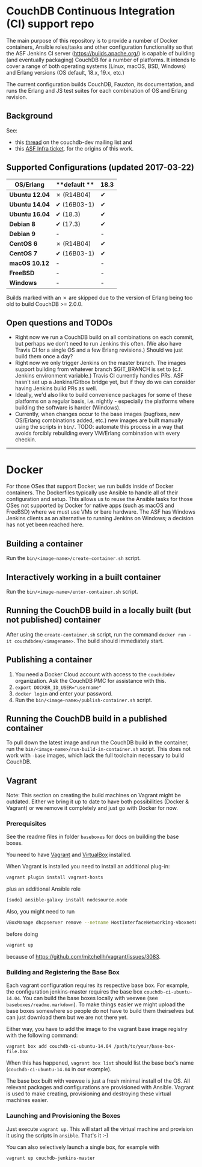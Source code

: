 # CouchDB Continuous Integration (CI) support repo

The main purpose of this repository is to provide a number of Docker containers, Ansible roles/tasks and other configuration functionality so that the ASF Jenkins CI server (https://builds.apache.org/) is capable of building (and eventually packaging) CouchDB for a number of platforms. It intends to cover a range of both operating systems (Linux, macOS, BSD, Windows) and Erlang versions (OS default, 18.x, 19.x, etc.)

The current configuration builds CouchDB, Fauxton, its documentation, and runs the Erlang and JS test suites for each combination of OS and Erlang revision.

## Background 

See: 
* this [thread](https://www.mail-archive.com/dev%40couchdb.apache.org/msg43591.html) on the couchdb-dev mailing list and
* this [ASF Infra ticket](https://issues.apache.org/jira/browse/INFRA-10126).
for the origins of this work.

## Supported Configurations (updated 2017-03-22)

**OS/Erlang**       | **default ** | **18.3**
--------------------|--------------|--------------
**Ubuntu 12.04**    | ✗ (R14B04)   | ✔
**Ubuntu 14.04**    | ✔ (16B03-1)  | ✔
**Ubuntu 16.04**    | ✔ (18.3)     | ✔
**Debian 8**        | ✔ (17.3)     | ✔
**Debian 9**        | -            | -
**CentOS 6**        | ✗ (R14B04)   | ✔
**CentOS 7**        | ✔ (16B03-1)  | ✔
**macOS 10.12**     | -            | -
**FreeBSD**         | -            | -
**Windows**         | -            | -

Builds marked with an ✗ are skipped due to the version of Erlang being too old to build CouchDB >= 2.0.0.


## Open questions and TODOs
* Right now we run a CouchDB build on all combinations on each commit, but perhaps we don't need to run Jenkins this often. (We also have Travis CI for a single OS and a few Erlang revisions.) Should we just build them once a day?
* Right now we only trigger Jenkins on the master branch. The images support building from whatever branch $GIT_BRANCH is set to (c.f. Jenkins environment variable.) Travis CI currently handles PRs. ASF hasn't set up a Jenkins/Gitbox bridge yet, but if they do we can consider having Jenkins build PRs as well.
* Ideally, we'd also like to build convenience packages for some of these platforms on a regular basis, i.e. nightly - especially the platforms where building the software is harder (Windows).
* Currently, when changes occur to the base images (bugfixes, new OS/Erlang combinations added, etc.) new images are built manually using the scripts in `bin/`. TODO: automate this process in a way that avoids forcibly rebuilding every VM/Erlang combination with every checkin.

---

# Docker

For those OSes that support Docker, we run builds inside of Docker containers. The Dockerfiles typically use Ansible to handle all of their configuration and setup. This allows us to reuse the Ansible tasks for those OSes not supported by Docker for native apps (such as macOS and FreeBSD) where we must use VMs or bare hardware. The ASF has Windows Jenkins clients as an alternative to running Jenkins on Windows; a decision has not yet been reached here.

## Building a container

Run the `bin/<image-name>/create-container.sh` script.

## Interactively working in a built container

Run the `bin/<image-name>/enter-container.sh` script.

## Running the CouchDB build in a locally built (but not published) container

After using the `create-container.sh` script, run the command `docker run -it couchdbdev/<imagename>`. The build should immediately start.

## Publishing a container

1.  You need a Docker Cloud account with access to the `couchdbdev` organization. Ask the CouchDB PMC for assistance with this.
2. `export DOCKER_ID_USER="username"`
3. `docker login` and enter your password.
4.  Run the `bin/<image-name>/publish-container.sh` script.

## Running the CouchDB build in a published container

To pull down the latest image and run the CouchDB build in the container, run the `bin/<image-name>/run-build-in-container.sh` script. This does not work with `-base` images, which lack the full toolchain necessary to build CouchDB.


Vagrant
-------

Note: This section on creating the build machines on Vagrant might be outdated. Either we bring it up to date to have both possibilities (Docker & Vagrant) or we remove it completely and just go with Docker for now.

### Prerequisites

See the readme files in folder `baseboxes` for docs on building the base boxes.

You need to have [Vagrant](https://www.vagrantup.com/) and [VirtualBox](https://www.virtualbox.org/) installed.

When Vagrant is installed you need to install an additional plug-in:
```bash
vagrant plugin install vagrant-hosts
```

plus an additional Ansible role
```bash
[sudo] ansible-galaxy install nodesource.node
```

Also, you might need to run
```bash
VBoxManage dhcpserver remove --netname HostInterfaceNetworking-vboxnet0
```
before doing
```bash
vagrant up
```
because of <https://github.com/mitchellh/vagrant/issues/3083>.

### Building and Registering the Base Box

Each vagrant configuration requires its respective base box. For example, the configuration jenkins-master requires the base box `couchdb-ci-ubuntu-14.04`. You can build the base boxes locally with veewee (see `baseboxes/readme.markdown`). To make things easier we might upload the base boxes somewhere so people do not have to build them theirselves but can just download them but we are not there yet.

Either way, you have to add the image to the vagrant base image registry with the following command:
```
vagrant box add couchdb-ci-ubuntu-14.04 /path/to/your/base-box-file.box
```

When this has happened, `vagrant box list` should list the base box's name (`couchdb-ci-ubuntu-14.04` in our example).

The base box built with veewee is just a fresh minimal install of the OS. All relevant packages and configurations are provisioned with Ansible. Vagrant is used to make creating, provisioning and destroying these virtual machines easier.

### Launching and Provisioning the Boxes

Just execute `vagrant up`. This will start all the virtual machine and provision it using the scripts in `ansible`. That's it :-)

You can also selectively launch a single box, for example with
```bash
vagrant up couchdb-jenkins-master
```
